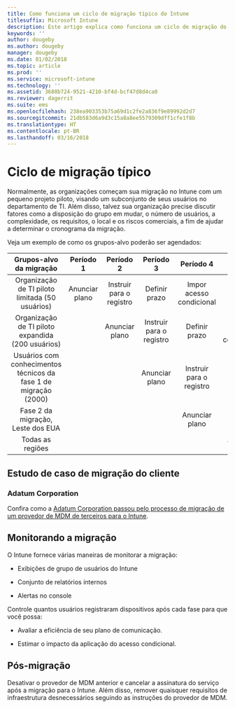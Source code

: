 ```yaml
---
title: Como funciona um ciclo de migração típico do Intune
titlesuffix: Microsoft Intune
description: Este artigo explica como funciona um ciclo de migração do Microsoft Intune e dá exemplos de como você pode lidar com os ciclos de migração.
keywords: ''
author: dougeby
ms.author: dougeby
manager: dougeby
ms.date: 01/02/2018
ms.topic: article
ms.prod: ''
ms.service: microsoft-intune
ms.technology: ''
ms.assetid: 3688b724-9521-4210-bf4d-bcf47d8d4ca0
ms.reviewer: dagerrit
ms.suite: ems
ms.openlocfilehash: 238ea903353b75a69d1c2fe2a836f9e89992d2d7
ms.sourcegitcommit: 21db583d6a9d3c15a8a8ee5579309dff1cfe1f8b
ms.translationtype: HT
ms.contentlocale: pt-BR
ms.lasthandoff: 03/16/2018
---
```

# <a name="typical-migration-cycle"></a>Ciclo de migração típico

Normalmente, as organizações começam sua migração no Intune com um pequeno projeto piloto, visando um subconjunto de seus usuários no departamento de TI. Além disso, talvez sua organização precise discutir fatores como a disposição do grupo em mudar, o número de usuários, a complexidade, os requisitos, o local e os riscos comerciais, a fim de ajudar a determinar o cronograma da migração.

Veja um exemplo de como os grupos-alvo poderão ser agendados:

  | **Grupos-alvo da migração** | **Período 1** | **Período 2** | **Período 3** | **Período 4** | **...**
|:---:|:---:|:---:|:---:|:---:|:---:|
| Organização de TI piloto limitada (50 usuários) | Anunciar plano | Instruir para o registro | Definir prazo | Impor acesso condicional |  |                                                        
| Organização de TI piloto expandida (200 usuários) |  | Anunciar plano | Instruir para o registro | Definir prazo | Impor acesso condicional |
| Usuários com conhecimentos técnicos da fase 1 de migração (2000) |  |  | Anunciar plano | Instruir para o registro | Definir prazo |
| Fase 2 da migração, Leste dos EUA |  |  |  | Anunciar plano | Instruir para o registro |
| Todas as regiões |  |  |  |  | Anunciar plano |

## <a name="customer-migration-case-study"></a>Estudo de caso de migração do cliente

### <a name="adatum-corporation"></a>Adatum Corporation

Confira como a [Adatum Corporation passou pelo processo de migração de um provedor de MDM de terceiros para o Intune](https://gallery.technet.microsoft.com/Intune-migration-guide-893a95e3?redir=0).

## <a name="monitoring-migration"></a>Monitorando a migração

O Intune fornece várias maneiras de monitorar a migração:

* Exibições de grupo de usuários do Intune

* Conjunto de relatórios internos

* Alertas no console

Controle quantos usuários registraram dispositivos após cada fase para que você possa:

-   Avaliar a eficiência de seu plano de comunicação.

-   Estimar o impacto da aplicação do acesso condicional.


## <a name="post-migration"></a>Pós-migração

Desativar o provedor de MDM anterior e cancelar a assinatura do serviço após a migração para o Intune. Além disso, remover quaisquer requisitos de infraestrutura desnecessários seguindo as instruções do provedor de MDM.
